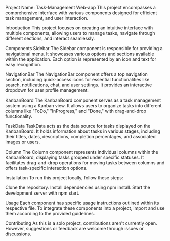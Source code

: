 Project Name: Task-Management Web-app
This project encompasses a comprehensive interface with various components designed for efficient task management, and user interaction.

Introduction
This project focuses on creating an intuitive interface with multiple components, allowing users to manage tasks, navigate through different sections, and interact seamlessly.

Components
Sidebar
The Sidebar component is responsible for providing a navigational menu. It showcases various options and sections available within the application. Each option is represented by an icon and text for easy recognition.

NavigationBar
The NavigationBar component offers a top navigation section, including quick-access icons for essential functionalities like search, notifications, chat, and user settings. It provides an interactive dropdown for user profile management.

KanbanBoard
The KanbanBoard component serves as a task management system using a Kanban view. It allows users to organize tasks into different columns like "ToDo," "InProgress," and "Done," with drag-and-drop functionality.

TaskData
TaskData acts as the data source for tasks displayed on the KanbanBoard. It holds information about tasks in various stages, including their titles, dates, descriptions, completion percentages, and associated images or users.

Column
The Column component represents individual columns within the KanbanBoard, displaying tasks grouped under specific statuses. It facilitates drag-and-drop operations for moving tasks between columns and offers task-specific interaction options.

Installation
To run this project locally, follow these steps:

Clone the repository.
Install dependencies using npm install.
Start the development server with npm start.

Usage
Each component has specific usage instructions outlined within its respective file. To integrate these components into a project, import and use them according to the provided guidelines.

Contributing
As this is a solo project, contributions aren't currently open. However, suggestions or feedback are welcome through issues or discussions.
